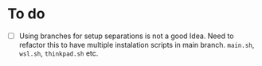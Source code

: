 # To do

- [ ] Using branches for setup separations is not a good Idea. Need to refactor this to have multiple instalation scripts in main branch. `main.sh`, `wsl.sh`, `thinkpad.sh` etc.
